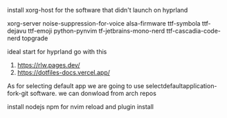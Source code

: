 install xorg-host for the software that didn't launch on hyprland 

xorg-server
noise-suppression-for-voice
alsa-firmware 
ttf-symbola
ttf-dejavu
ttf-emoji
python-pynvim
tf-jetbrains-mono-nerd
ttf-cascadia-code-nerd
topgrade

ideal  start for hyprland go with this 
1. https://rlw.pages.dev/
2. https://dotfiles-docs.vercel.app/

As for selecting default  app we are going to use selectdefaultapplication-fork-git software. we can donwload from arch repos

install nodejs npm for nvim reload and plugin install

